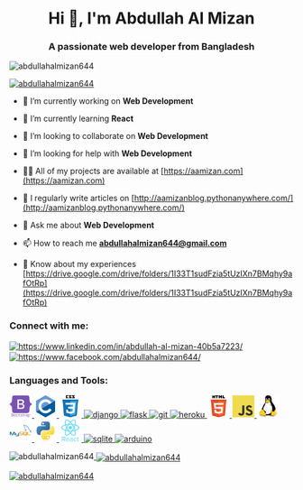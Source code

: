 <h1 align="center">Hi 👋, I'm Abdullah Al Mizan</h1>
<h3 align="center">A passionate web developer from Bangladesh</h3>

<p align="left"> <img src="https://komarev.com/ghpvc/?username=abdullahalmizan644&label=Profile%20views&color=0e75b6&style=flat" alt="abdullahalmizan644" /> </p>

<p align="left"> <a href="https://github.com/ryo-ma/github-profile-trophy"><img src="https://github-profile-trophy.vercel.app/?username=abdullahalmizan644" alt="abdullahalmizan644" /></a> </p>

- 🔭 I’m currently working on **Web Development**

- 🌱 I’m currently learning **React**

- 👯 I’m looking to collaborate on **Web Development**

- 🤝 I’m looking for help with **Web Development**

- 👨‍💻 All of my projects are available at [https://aamizan.com](https://aamizan.com)

- 📝 I regularly write articles on [http://aamizanblog.pythonanywhere.com/](http://aamizanblog.pythonanywhere.com/)

- 💬 Ask me about **Web Development**

- 📫 How to reach me **abdullahalmizan644@gmail.com**

- 📄 Know about my experiences [https://drive.google.com/drive/folders/1I33T1sudFzia5tUzIXn7BMqhy9afOtRp](https://drive.google.com/drive/folders/1I33T1sudFzia5tUzIXn7BMqhy9afOtRp)

<h3 align="left">Connect with me:</h3>
<p align="left">
<a href="https://linkedin.com/in/abdullah-al-mizan-40b5a7223" target="blank"><img align="center" src="https://raw.githubusercontent.com/rahuldkjain/github-profile-readme-generator/master/src/images/icons/Social/linked-in-alt.svg" alt="https://www.linkedin.com/in/abdullah-al-mizan-40b5a7223/" height="30" width="40" /></a>
<a href="https://fb.com/abdullahalmizan644/" target="blank"><img align="center" src="https://raw.githubusercontent.com/rahuldkjain/github-profile-readme-generator/master/src/images/icons/Social/facebook.svg" alt="https://www.facebook.com/abdullahalmizan644/" height="30" width="40" /></a>
</p>

<h3 align="left">Languages and Tools:</h3>
<p align="left">  </a> <a href="https://getbootstrap.com" target="_blank" rel="noreferrer"> <img src="https://raw.githubusercontent.com/devicons/devicon/master/icons/bootstrap/bootstrap-plain-wordmark.svg" alt="bootstrap" width="40" height="40"/> </a> <a href="https://www.cprogramming.com/" target="_blank" rel="noreferrer"> <img src="https://raw.githubusercontent.com/devicons/devicon/master/icons/c/c-original.svg" alt="c" width="40" height="40"/> </a> <a href="https://www.w3schools.com/css/" target="_blank" rel="noreferrer"> <img src="https://raw.githubusercontent.com/devicons/devicon/master/icons/css3/css3-original-wordmark.svg" alt="css3" width="40" height="40"/> </a> <a href="https://www.djangoproject.com/" target="_blank" rel="noreferrer"> <img src="https://cdn.worldvectorlogo.com/logos/django.svg" alt="django" width="40" height="40"/> </a> <a href="https://flask.palletsprojects.com/" target="_blank" rel="noreferrer"> <img src="https://www.vectorlogo.zone/logos/pocoo_flask/pocoo_flask-icon.svg" alt="flask" width="40" height="40"/> </a> <a href="https://git-scm.com/" target="_blank" rel="noreferrer"> <img src="https://www.vectorlogo.zone/logos/git-scm/git-scm-icon.svg" alt="git" width="40" height="40"/> </a> <a href="https://heroku.com" target="_blank" rel="noreferrer"> <img src="https://www.vectorlogo.zone/logos/heroku/heroku-icon.svg" alt="heroku" width="40" height="40"/> </a> <a href="https://www.w3.org/html/" target="_blank" rel="noreferrer"> <img src="https://raw.githubusercontent.com/devicons/devicon/master/icons/html5/html5-original-wordmark.svg" alt="html5" width="40" height="40"/> </a> <a href="https://developer.mozilla.org/en-US/docs/Web/JavaScript" target="_blank" rel="noreferrer"> <img src="https://raw.githubusercontent.com/devicons/devicon/master/icons/javascript/javascript-original.svg" alt="javascript" width="40" height="40"/> </a> <a href="https://www.linux.org/" target="_blank" rel="noreferrer"> <img src="https://raw.githubusercontent.com/devicons/devicon/master/icons/linux/linux-original.svg" alt="linux" width="40" height="40"/> </a> <a href="https://www.mysql.com/" target="_blank" rel="noreferrer"> <img src="https://raw.githubusercontent.com/devicons/devicon/master/icons/mysql/mysql-original-wordmark.svg" alt="mysql" width="40" height="40"/> </a> <a href="https://www.python.org" target="_blank" rel="noreferrer"> <img src="https://raw.githubusercontent.com/devicons/devicon/master/icons/python/python-original.svg" alt="python" width="40" height="40"/> </a> <a href="https://reactjs.org/" target="_blank" rel="noreferrer"> <img src="https://raw.githubusercontent.com/devicons/devicon/master/icons/react/react-original-wordmark.svg" alt="react" width="40" height="40"/> </a> <a href="https://www.sqlite.org/" target="_blank" rel="noreferrer"> <img src="https://www.vectorlogo.zone/logos/sqlite/sqlite-icon.svg" alt="sqlite" width="40" height="40"/> </a> <a href="https://www.arduino.cc/" target="_blank" rel="noreferrer"> <img src="https://cdn.worldvectorlogo.com/logos/arduino-1.svg" alt="arduino" width="40" height="40"/> </p>

<p><img align="left" src="https://github-readme-stats.vercel.app/api/top-langs?username=abdullahalmizan644&show_icons=true&locale=en&layout=compact" alt="abdullahalmizan644" /></p>

<p>&nbsp;<img align="center" src="https://github-readme-stats.vercel.app/api?username=abdullahalmizan644&show_icons=true&locale=en" alt="abdullahalmizan644" /></p>

<p><img align="center" src="https://github-readme-streak-stats.herokuapp.com/?user=abdullahalmizan644&" alt="abdullahalmizan644" /></p>


